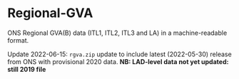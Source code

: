# Regional-GVA
ONS Regional GVA(B) data (ITL1, ITL2, ITL3 and LA) in a machine-readable format.

Update 2022-06-15:
`rgva.zip` update to include latest (2022-05-30) release from ONS with provisional 2020 data.
**NB: LAD-level data not yet updated: still 2019 file**
